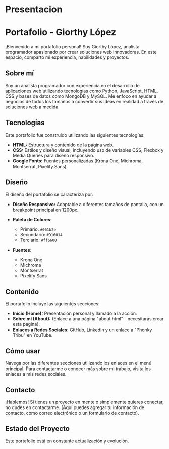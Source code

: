 # Presentacion
# Portafolio - Giorthy López

¡Bienvenido a mi portafolio personal! Soy Giorthy López, analista programador apasionado por crear soluciones web innovadoras. En este espacio, comparto mi experiencia, habilidades y proyectos.

## Sobre mí

Soy un analista programador con experiencia en el desarrollo de aplicaciones web utilizando tecnologías como Python, JavaScript, HTML, CSS y bases de datos como MongoDB y MySQL. Me enfoco en ayudar a negocios de todos los tamaños a convertir sus ideas en realidad a través de soluciones web a medida.

## Tecnologías

Este portafolio fue construido utilizando las siguientes tecnologías:

*   **HTML:** Estructura y contenido de la página web.
*   **CSS:** Estilos y diseño visual, incluyendo uso de variables CSS, Flexbox y Media Queries para diseño responsivo.
*   **Google Fonts:** Fuentes personalizadas (Krona One, Michroma, Montserrat, Pixelify Sans).

## Diseño

El diseño del portafolio se caracteriza por:

*   **Diseño Responsivo:** Adaptable a diferentes tamaños de pantalla, con un breakpoint principal en 1200px.
*   **Paleta de Colores:**
    *   Primario: `#061b2e`
    *   Secundario: `#D16014`
    *   Terciario: `#ff6600`

*   **Fuentes:**
    *   Krona One
    *   Michroma
    *   Montserrat
    *   Pixelify Sans

## Contenido

El portafolio incluye las siguientes secciones:

*   **Inicio (Home):** Presentación personal y llamado a la acción.
*   **Sobre mí (About):** (Enlace a una página "about.html" - necesitarás crear esta página).
*   **Enlaces a Redes Sociales:** GitHub, LinkedIn y un enlace a "Phonky Tribu" en YouTube.

## Cómo usar

Navega por las diferentes secciones utilizando los enlaces en el menú principal. Para contactarme o conocer más sobre mi trabajo, visita los enlaces a mis redes sociales.

## Contacto

¡Hablemos! Si tienes un proyecto en mente o simplemente quieres conectar, no dudes en contactarme. (Aquí puedes agregar tu información de contacto, como correo electrónico o un formulario de contacto).

## Estado del Proyecto

Este portafolio está en constante actualización y evolución.
